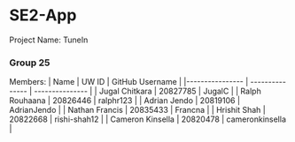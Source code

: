 # SE2-App

Project Name: TuneIn

### Group 25

Members:
| Name | UW ID | GitHub Username |
|---------------- | --------------- | --------------- |
| Jugal Chitkara | 20827785 | JugalC |
| Ralph Rouhaana | 20826446 | ralphr123 |
| Adrian Jendo | 20819106 | AdrianJendo |
| Nathan Francis | 20835433 | Francna |
| Hrishit Shah | 20822668 | rishi-shah12 |
| Cameron Kinsella | 20820478 | cameronkinsella |
